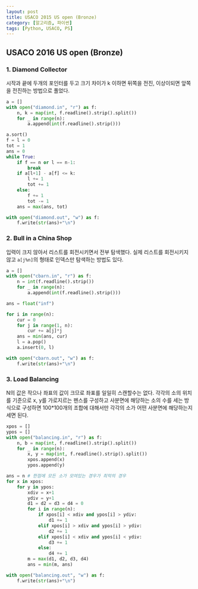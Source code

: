 ```yaml
---
layout: post
title: USACO 2015 US open (Bronze)
category: [알고리즘, 파이썬]
tags: [Python, USACO, PS]
---
```

## USACO 2016 US open (Bronze)  ##

### 1. Diamond Collector ###
시작과 끝에 두개의 포인터를 두고 크기 차이가 k 이하면 뒤쪽을 전진, 이상이되면 앞쪽을 전진하는 방법으로 풀었다.

```python
a = []
with open("diamond.in", "r") as f:
    n, k = map(int, f.readline().strip().split())
    for _ in range(n):
        a.append(int(f.readline().strip()))

a.sort()
f = l = 0
tot = 1
ans = 0
while True:
    if f == n or l == n-1:
        break
    if a[l+1] - a[f] <= k:
        l += 1
        tot += 1
    else:
        f += 1
        tot -= 1
    ans = max(ans, tot)

with open("diamond.out", "w") as f:
    f.write(str(ans)+"\n")

```

### 2. Bull in a China Shop ###
입력이 크지 않아서 리스트를 회전시키면서 전부 탐색했다.
실제 리스트를 회전시키지 않고 ```a[j%n]```의 형태로 인덱스만 탐색하는 방법도 있다.

```python
a = []
with open("cbarn.in", "r") as f:
    n = int(f.readline().strip())
    for _ in range(n):
        a.append(int(f.readline().strip()))

ans = float("inf")

for i in range(n):
    cur = 0
    for j in range(1, n):
        cur += a[j]*j
    ans = min(ans, cur)
    l = a.pop()
    a.insert(0, l)

with open("cbarn.out", "w") as f:
    f.write(str(ans)+"\n")

```

### 3. Load Balancing ###
N의 값은 작으나 좌표의 값이 크므로 좌표를 일일히 스캔할수는 없다.
각각의 소의 위치를 기준으로 x, y를 가로지르는 펜스를 구성하고 사분면에 해당하는 소의 수를 세는 방식으로 구성하면 100*100개의 조합에 대해서만 각각의 소가 어떤 사분면에 해당하는지 세면 된다.

``` python
xpos = []
ypos = []
with open("balancing.in", "r") as f:
    n, b = map(int, f.readline().strip().split())
    for _ in range(n):
        x, y = map(int, f.readline().strip().split())
        xpos.append(x)
        ypos.append(y)

ans = n # 한점에 모든 소가 모여있는 경우가 최악의 경우
for x in xpos:
    for y in ypos:
        xdiv = x+1
        ydiv = y+1
        d1 = d2 = d3 = d4 = 0
        for i in range(n):
            if xpos[i] < xdiv and ypos[i] > ydiv:
                d1 += 1
            elif xpos[i] > xdiv and ypos[i] > ydiv:
                d2 += 1
            elif xpos[i] < xdiv and ypos[i] < ydiv:
                d3 += 1
            else:
                d4 += 1
        m = max(d1, d2, d3, d4)
        ans = min(m, ans)

with open("balancing.out", "w") as f:
    f.write(str(ans)+"\n")

```
